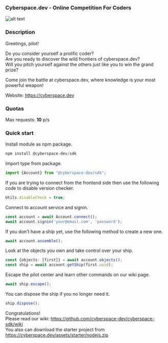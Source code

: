 ### **Cyberspace.dev - Online Competition For Coders**

![alt text](https://cyberspace.dev/assets/img/pages/master/social.png)

### **Description**

Greetings, pilot! 

Do you consider yourself a prolific coder? <br>
Are you ready to discover the wild frontiers of cyberspace.dev?<br>
Will you pitch yourself against the others just like you to win the grand prize? 

Come join the battle at cyberspace.dev, where knowledge is your most powerful weapon!

Website: https://cyberspace.dev

### **Quotas**

Max requests: <b>10</b> p/s <br/>

### **Quick start**

Install module as npm package.

```typescript
npm install @cyberspace-dev/sdk
```

Import type from package.

```typescript
import {Account} from "@cyberspace-dev/sdk";
```

If you are trying to connect from the frontend side then use the following code to disable version checker.

```typescript
Utils.disableCheck = true;
```

Connect to account service and signin.

```typescript
const account = await Account.connect();
await account.signin('your@email.com', 'password');
```

If you don't have a ship yet, use the following method to create a new one.

```typescript
await account.assemble();
```

Look at the objects you own and take control over your ship.

```typescript
const {objects: [first]} = await account.objects();
const ship = await account.getShip(first.uuid);
```

Escape the pilot center and learn other commands on our wiki page.

```typescript
await ship.escape();
```

You can dispose the ship if you no longer need it.

```typescript
ship.dispose();
```

Congratulations!<br /> Please read our wiki: https://github.com/cyberspace-dev/cyberspace-sdk/wiki <br />
You also can download the starter project from https://cyberspace.dev/assets/starter/nodejs.zip
